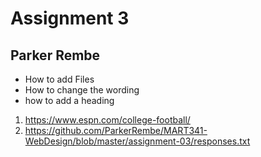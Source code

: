 # Assignment 3
## Parker Rembe
* How to add Files
* How to change the wording
* how to add a heading
1. https://www.espn.com/college-football/
2. https://github.com/ParkerRembe/MART341-WebDesign/blob/master/assignment-03/responses.txt
